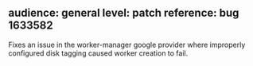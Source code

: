 audience: general
level: patch
reference: bug 1633582
---
Fixes an issue in the worker-manager google provider where improperly configured disk tagging caused worker creation to fail.
